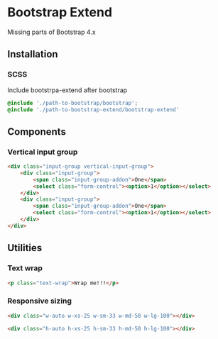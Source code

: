 # Bootstrap Extend

Missing parts of Bootstrap 4.x

## Installation

### SCSS

Include bootstrpa-extend after bootstrap

```css
@include './path-to-bootstrap/bootstrap';
@include './path-to-bootstrap-extend/bootstrap-extend'

```

## Components

### Vertical input group

```html
<div class="input-group vertical-input-group">
    <div class="input-group">
        <span class="input-group-addon">One</span>
        <select class="form-control"><option>1</option></select>
    </div>
    <div class="input-group">
        <span class="input-group-addon">One</span>
        <select class="form-control"><option>1</option></select>
    </div>
</div>
```

## Utilities

### Text wrap

```html
<p class="text-wrap">Wrap me!!!</p>
```

### Responsive sizing

```html
<div class="w-auto w-xs-25 w-sm-33 w-md-50 w-lg-100"></div>

<div class="h-auto h-xs-25 h-sm-33 h-md-50 h-lg-100"></div>
```
